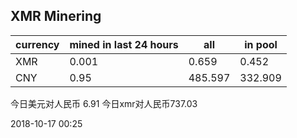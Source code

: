 ## XMR Minering

|currency|mined in last 24 hours|all|in pool|
|---|---|---|---|
|XMR|0.001|0.659|0.452|
|CNY|0.95|485.597|332.909|

今日美元对人民币 6.91	今日xmr对人民币737.03


2018-10-17 00:25